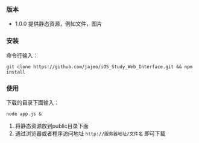 ### 版本

* 1.0.0     提供静态资源，例如文件，图片

### 安装

命令行输入：

```
git clone https://github.com/jajeo/iOS_Study_Web_Interface.git && npm install
```

### 使用

下载的目录下面输入：

```
node app.js &
```

1.  将静态资源放到public目录下面
2.  通过浏览器或者程序访问地址 `http://服务器地址/文件名` 即可下载
